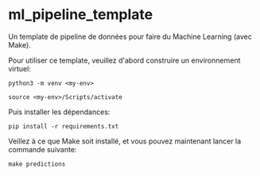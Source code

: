 # ml_pipeline_template
Un template de pipeline de données pour faire du Machine Learning (avec Make).

Pour utiliser ce template, veuillez d'abord construire un environnement virtuel: 

```
python3 -m venv <my-env>

source <my-env>/Scripts/activate
```

Puis installer les dépendances: 
```
pip install -r requirements.txt
```

Veillez à ce que Make soit installé, et vous pouvez maintenant lancer la commande suivante:
```
make predictions
```
